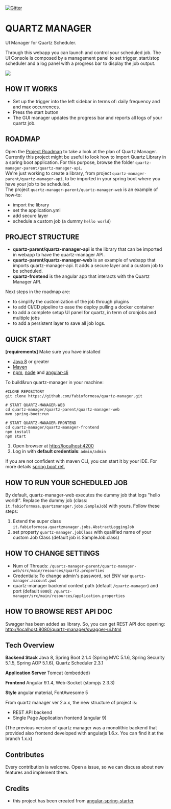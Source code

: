 [![Gitter](https://badges.gitter.im/quartz-manager/community.svg)](https://gitter.im/quartz-manager/community?utm_source=badge&utm_medium=badge&utm_campaign=pr-badge)

# QUARTZ MANAGER
UI Manager for Quartz Scheduler.

Through this webapp you can launch and control your scheduled job. The UI Console is composed by a management panel to set trigger, start/stop scheduler and a log panel with a progress bar to display the job output. 

![](https://github.com/fabioformosa/quartz-manager/blob/master/quartz-manager-api/src/main/resources/quartz-manager-2-screenshot_800.PNG)

## HOW IT WORKS
* Set up the trigger into the left sidebar in terms of: daily frequency and and max occurrences.
* Press the start button
* The GUI manager updates the progress bar and reports all logs of your quartz job.

## ROADMAP
Open the [Project Roadmap](https://github.com/fabioformosa/quartz-manager/projects) to take a look at the plan of Quartz Manager.  
Currently this project might be useful to look how to import Quartz Library in a spring boot application. For this purpose, browse the folder `quartz-manager-parent/quartz-manager-api`.  
We're just working to create a library, from project `quartz-manager-parent/quartz-manager-api`, to be imported in your spring boot where you have your job to be scheduled.  
The project `quartz-manager-parent/quartz-manager-web` is an example of how-to:
 * import the library
 * set the application.yml
 * add secure layer
 * schedule a custom job (a dummy `hello world`)

## PROJECT STRUCTURE
* **quartz-parent/quartz-manager-api** is the library that can be imported in webapp to have the quartz-manager API.
* **quartz-parent/quartz-manager-web** is an example of webapp that imports quartz-manager-api. It adds a secure layer and a custom job to be scheduled.
* **quartz-frontend** is the angular app that interacts with the Quartz Manager API.

Next steps in the roadmap are:
* to simplify the customization of the job through plugins
* to add CI/CD pipeline to ease the deploy pulling a docker container
* to add a complete setup UI panel for quartz, in term of cronjobs and multiple jobs
* to add a persistent layer to save all job logs.

## QUICK START
**[requirements]** Make sure you have installed
* [Java 8](https://java.com/download/) or greater
* [Maven](https://maven.apache.org/)
* [npm](https://www.npmjs.com/get-npm), [node](https://nodejs.org) and [angular-cli](https://cli.angular.io/)

To build&run quartz-manager in your machine:

```
#CLONE REPOSITORY
git clone https://github.com/fabioformosa/quartz-manager.git

# START QUARTZ-MANAGER-WEB
cd quartz-manager/quartz-parent/quartz-manager-web
mvn spring-boot:run

# START QUARTZ-MANAGER-FRONTEND
cd quartz-manager/quartz-manager-frontend
npm install
npm start

```

1. Open browser at [http://localhost:4200](http://localhost:4200)
1. Log in with **default credentials**: `admin/admin`

If you are not confident with maven CLI, you can start it by your IDE. For more details [spring boot ref.](http://docs.spring.io/spring-boot/docs/current/reference/html/using-boot-running-your-application.html)


## HOW TO RUN YOUR SCHEDULED JOB
By default, quartz-manager-web executes the dummy job that logs "hello world!".
Replace the dummy job (class: `it.fabioformosa.quartzmanager.jobs.SampleJob`) with yours. Follow these steps:

1. Extend the super class `it.fabioformosa.quartzmanager.jobs.AbstractLoggingJob`
1. set property `quartz-manager.jobClass` with qualified name of your custom Job Class (default job is SampleJob.class)

## HOW TO CHANGE SETTINGS
* Num of Threads: `/quartz-manager-parent/quartz-manager-web/src/main/resources/quartz.properties`
* Credentials: To change admin's password, set ENV var `quartz-manager.account.pwd`
* quartz-manager backend context path (default `/quartz-manager`) and port (default `8080`): `/quartz-manager/src/main/resources/application.properties`

## HOW TO BROWSE REST API DOC
Swagger has been added as library. So, you can get REST API doc opening: [http://localhost:8080/quartz-manager/swagger-ui.html](http://localhost:8080/quartz-manager/swagger-ui.html)

## Tech Overview

**Backend Stack** Java 8, Spring Boot 2.1.4 (Spring MVC 5.1.6, Spring Security 5.1.5, Spring AOP 5.1.6), Quartz Scheduler 2.3.1

**Application Server** Tomcat (embedded)

**Frontend** Angular 9.1.4, Web-Socket (stompjs 2.3.3)

**Style** angular material, FontAwesome 5

From quartz manager ver 2.x.x, the new structure of project is:
 * REST API backend
 * Single Page Application frontend (angular 9)

(The previous version of quartz manager was a monolithic backend that provided also frontend developed with angularjs 1.6.x. You can find it at the branch 1.x.x)

## Contributes

Every contribution is welcome. Open a issue, so we can discuss about new features and implement them. 

## Credits

* this project has been created from [angular-spring-starter](https://github.com/bfwg/angular-spring-starter)


